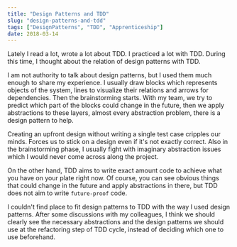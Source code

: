 ```yaml
---
title: "Design Patterns and TDD"
slug: "design-patterns-and-tdd"
tags: ["DesignPatterns", "TDD", "Apprenticeship"]
date: 2018-03-14
---
```


Lately I read a lot, wrote a lot about TDD. I practiced a lot with TDD. During this time, I thought about the relation of design patterns with TDD.

I am not authority to talk about design patterns, but I used them much enough to share my experience. I usually draw blocks which represents objects of the system, lines to visualize their relations and arrows for dependencies. Then the brainstorming starts. With my team, we try to predict which part of the blocks could change in the future, then we apply abstractions to these layers, almost every abstraction problem, there is a design pattern to help.

Creating an upfront design without writing a single test case cripples our minds. Forces us to stick on a design even if it's not exactly correct. Also in the brainstorming phase, I usually fight with imaginary abstraction issues which I would never come across along the project.

On the other hand, TDD aims to write exact amount code to achieve what you have on your plate right now. Of course, you can see obvious things that could change in the future and apply abstractions in there, but TDD does not aim to write `future-proof` code.

I couldn't find place to fit design patterns to TDD with the way I used design patterns. After some discussions with my colleagues, I think we should clearly see the necessary abstractions and the design patterns we should use at the refactoring step of TDD cycle, instead of deciding which one to use beforehand.
